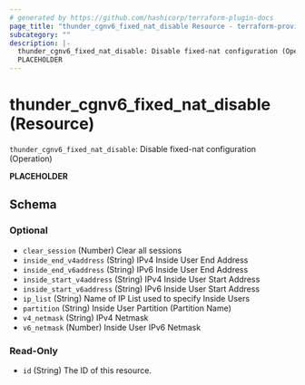 ```yaml
---
# generated by https://github.com/hashicorp/terraform-plugin-docs
page_title: "thunder_cgnv6_fixed_nat_disable Resource - terraform-provider-thunder"
subcategory: ""
description: |-
  thunder_cgnv6_fixed_nat_disable: Disable fixed-nat configuration (Operation)
  PLACEHOLDER
---
```


# thunder_cgnv6_fixed_nat_disable (Resource)

`thunder_cgnv6_fixed_nat_disable`: Disable fixed-nat configuration (Operation)

__PLACEHOLDER__



<!-- schema generated by tfplugindocs -->
## Schema

### Optional

- `clear_session` (Number) Clear all sessions
- `inside_end_v4address` (String) IPv4 Inside User End Address
- `inside_end_v6address` (String) IPv6 Inside User End Address
- `inside_start_v4address` (String) IPv4 Inside User Start Address
- `inside_start_v6address` (String) IPv6 Inside User Start Address
- `ip_list` (String) Name of IP List used to specify Inside Users
- `partition` (String) Inside User Partition (Partition Name)
- `v4_netmask` (String) IPv4 Netmask
- `v6_netmask` (Number) Inside User IPv6 Netmask

### Read-Only

- `id` (String) The ID of this resource.


